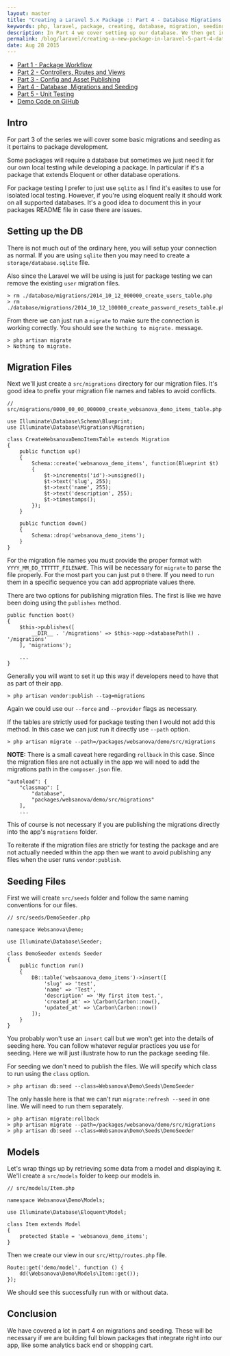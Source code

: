 ```yaml
---
layout: master
title: "Creating a Laravel 5.x Package :: Part 4 - Database Migrations and Seeding"
keywords: php, laravel, package, creating, database, migration, seeding, models, websanova
description: In Part 4 we cover setting up our database. We then get into migrations and seeding data between our package and an app.
permalink: /blog/laravel/creating-a-new-package-in-laravel-5-part-4-database-migrations-and-seeding.html
date: Aug 28 2015
---
```


* [Part 1 - Package Workflow](/blog/laravel/creating-a-new-package-in-laravel-5-part-1-package-workflow)
* [Part 2 - Controllers, Routes and Views](/blog/laravel/creating-a-new-package-in-laravel-5-part-2-controllers-routes-and-views)
* [Part 3 - Config and Asset Publishing](/blog/laravel/creating-a-new-package-in-laravel-5-part-3-config-and-asset-publishing)
* [Part 4 - Database, Migrations and Seeding](/blog/laravel/creating-a-new-package-in-laravel-5-part-4-database-migrations-and-seeding)
* [Part 5 - Unit Testing](/blog/laravel/creating-a-new-package-in-laravel-5-part-5-unit-testing)
* [Demo Code on GiHub](https://github.com/websanova/laravel-demo)

## Intro

For part 3 of the series we will cover some basic migrations and seeding as it pertains to package development.

Some packages will require a database but sometimes we just need it for our own local testing while developing a package. In particular if it's a package that extends Eloquent or other database operations.

For package testing I prefer to just use `sqlite` as I find it's easites to use for isolated local testing. However, if you're using eloquent really it should work on all supported databases. It's a good idea to document this in your packages README file in case there are issues.

## Setting up the DB

There is not much out of the ordinary here, you will setup your connection as normal. If you are using `sqlite` then you may need to create a `storage/database.sqlite` file.

Also since the Laravel we will be using is just for package testing we can remove the existing `user` migration files.

~~~
> rm ./database/migrations/2014_10_12_000000_create_users_table.php
> rm ./database/migrations/2014_10_12_100000_create_password_resets_table.php
~~~

From there we can just run a `migrate` to make sure the connection is working correctly. You should see the `Nothing to migrate.` message.

~~~
> php artisan migrate
> Nothing to migrate.
~~~

## Migration Files

Next we'll just create a `src/migrations` directory for our migration files. It's good idea to prefix your migration file names and tables to avoid conflicts.

~~~
// src/migrations/0000_00_00_000000_create_websanova_demo_items_table.php

use Illuminate\Database\Schema\Blueprint;
use Illuminate\Database\Migrations\Migration;

class CreateWebsanovaDemoItemsTable extends Migration
{
	public function up()
	{
		Schema::create('websanova_demo_items', function(Blueprint $t)
		{
			$t->increments('id')->unsigned();
			$t->text('slug', 255);
			$t->text('name', 255);
			$t->text('description', 255);
			$t->timestamps();
		});
	}

	public function down()
	{
		Schema::drop('websanova_demo_items');
	}
}
~~~

For the migration file names you must provide the proper format with `YYYY_MM_DD_TTTTTT_FILENAME`. This will be necessary for `migrate` to parse the file properly. For the most part you can just put `0` there. If you need to run them in a specific sequence you can add appropriate values there.

There are two options for publishing migration files. The first is like we have been doing using the `publishes` method.

~~~
public function boot()
{
    $this->publishes([
        __DIR__ . '/migrations' => $this->app->databasePath() . '/migrations'
    ], 'migrations');

    ...
}
~~~

Generally you will want to set it up this way if developers need to have that as part of their app. 

~~~
> php artisan vendor:publish --tag=migrations
~~~

Again we could use our `--force` and `--provider` flags as necessary.

If the tables are strictly used for package testing then I would not add this method. In this case we can just run it directly use `--path` option.

~~~
> php artisan migrate --path=/packages/websanova/demo/src/migrations
~~~

**NOTE:** There is a small caveat here regarding `rollback` in this case. Since the migration files are not actually in the app we will need to add the migrations path in the `composer.json` file.

~~~
"autoload": {
    "classmap": [
        "database",
        "packages/websanova/demo/src/migrations"
    ],
    ...
~~~

This of course is not necessary if you are publishing the migrations directly into the app's `migrations` folder.

To reiterate if the migration files are strictly for testing the package and are not actually needed within the app then we want to avoid publishing any files when the user runs `vendor:publish`.

## Seeding Files

First we will create `src/seeds` folder and follow the same naming conventions for our files.

~~~
// src/seeds/DemoSeeder.php

namespace Websanova\Demo;

use Illuminate\Database\Seeder;

class DemoSeeder extends Seeder
{
    public function run()
    {
        DB::table('websaanova_demo_items')->insert([
        	'slug' => 'test',
        	'name' => 'Test',
        	'description' => 'My first item test.',
        	'created_at' => \Carbon\Carbon::now(),
            'updated_at' => \Carbon\Carbon::now()
        ]);
    }
}
~~~

You probably won't use an `insert` call but we won't get into the details of seeding here. You can follow whatever regular practices you use for seeding. Here we will just illustrate how to run the package seeding file.

For seeding we don't need to publish the files. We will specify which class to run using the `class` option.

~~~
> php artisan db:seed --class=Websanova\Demo\Seeds\DemoSeeder
~~~

The only hassle here is that we can't run `migrate:refresh --seed` in one line. We will need to run them separately.

~~~
> php artisan migrate:rollback
> php artisan migrate --path=/packages/websanova/demo/src/migrations
> php artisan db:seed --class=Websanova\Demo\Seeds\DemoSeeder
~~~

## Models

Let's wrap things up by retrieving some data from a model and displaying it. We'll create a `src/models` folder to keep our models in.

~~~
// src/models/Item.php

namespace Websanova\Demo\Models;

use Illuminate\Database\Eloquent\Model;

class Item extends Model
{
    protected $table = 'websanova_demo_items';
}
~~~

Then we create our view in our `src/Http/routes.php` file.

~~~
Route::get('demo/model', function () {
	dd(\Websanova\Demo\Models\Item::get());
});
~~~

We should see this successfully run with or without data.

## Conclusion

We have covered a lot in part 4 on migrations and seeding. These will be necessary if we are building full blown packages that integrate right into our app, like some analytics back end or shopping cart.